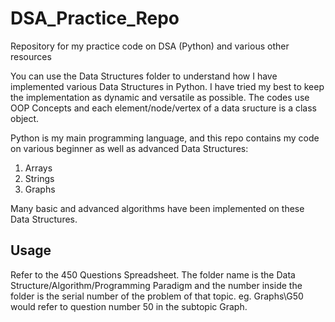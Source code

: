 # DSA_Practice_Repo
Repository for my practice code on DSA (Python) and various other resources

You can use the Data Structures folder to understand how I have implemented various Data Structures in Python. I have tried my best to keep the implementation as dynamic and versatile as possible. The codes use OOP Concepts and each element/node/vertex of a data sructure is a class object.

Python is my main programming language, and this repo contains my code on various beginner as well as advanced Data Structures:
1. Arrays
2. Strings
3. Graphs

Many basic and advanced algorithms have been implemented on these Data Structures.

## Usage

Refer to the 450 Questions Spreadsheet. The folder name is the Data Structure/Algorithm/Programming Paradigm and the number inside the folder is the serial number of the problem of that topic.
eg. Graphs\G50 would refer to question number 50 in the subtopic Graph.
